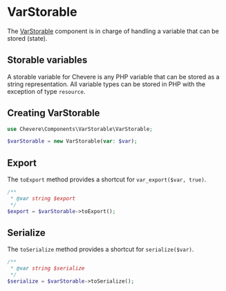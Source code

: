 # VarStorable

The [VarStorable](../reference/Chevere/Components/VarStorable/VarStorable.md) component is in charge of handling a variable that can be stored (state).

## Storable variables

A storable variable for Chevere is any PHP variable that can be stored as a string representation. All variable types can be stored in PHP with the exception of type `resource`.

## Creating VarStorable

```php
use Chevere\Components\VarStorable\VarStorable;

$varStorable = new VarStorable(var: $var);
```

## Export

The `toExport` method provides a shortcut for `var_export($var, true)`.

```php
/**
 * @var string $export
 */
$export = $varStorable->toExport();
```

## Serialize

The `toSerialize` method provides a shortcut for `serialize($var)`.

```php
/**
 * @var string $serialize
 */
$serialize = $varStorable->toSerialize();
```
